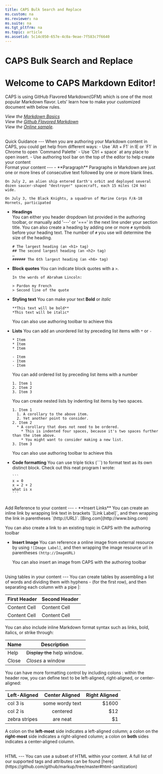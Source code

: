 ```yaml
---
title: CAPS Bulk Search and Replace
ms.custom: na
ms.reviewer: na
ms.suite: na
ms.tgt_pltfrm: na
ms.topic: article
ms.assetid: 5c14c050-657e-4c0a-9eae-7f583c7f6640
---
```

# CAPS Bulk Search and Replace
Welcome to CAPS Markdown Editor!
====

CAPS is using GitHub Flavored Markdown(GFM) which is one of the most popular Markdown flavor. Lets' learn how to make your customized document with below rules.  

*View the [Markdown Basics](https://help.github.com/articles/markdown-basics/)*<br/>
*View the [Github Flavored Markdown](https://help.github.com/articles/github-flavored-markdown/)*<br/>
*View the [Online sample](http://github.github.com/github-flavored-markdown/sample_content.html).*<br/>
  
<br/>
Quick Guidance 
---
When you are authoring your Markdown content in CAPS, you could get help from different ways:
- Use `Alt + F1` in IE or `F1` in Chrome to open `Command Palette`
- Use `Ctrl + space` at any place to open insert.
- Use authoring tool bar on the top of the editor to help create your content

<br/>
Format your content
---
- **Paragraph**
  Paragraphs in Markdown are just one or more lines of consecutive text followed by one or more blank lines.
  
  ```
  On July 2, an alien ship entered Earth's orbit and deployed several dozen saucer-shaped "destroyer" spacecraft, each 15 miles (24 km) wide.
  
  On July 3, the Black Knights, a squadron of Marine Corps F/A-18 Hornets, participated 
  ```
  
- **Headings**  
  You can either you header dropdown list provided in the authoring toolbar, or manually add '---' or '===' in the     next line under your section title. You can also create a heading by adding one or more `#` symbols before your     heading text. The number of `#` you use will determine the size of the heading.

  ```
  # The largest heading (an <h1> tag)
  ## The second largest heading (an <h2> tag)
  …
  ###### The 6th largest heading (an <h6> tag)
  ```

- **Block quotes**
  You can indicate block quotes with a `>`.
  ```
  In the words of Abraham Lincoln:
  
  > Pardon my French
  > Second line of the quote
  ```

- **Styling text**
  You can make your text **Bold** or *italic*
  ```
  **This text will be bold**
  *This text will be italic*  
  ```
  You can also use authoring toolbar to achieve this

- **Lists**
  You can add an unordered list by preceding list items with `*` or `-`
  ```
  * Item
  * Item
  * Item
  
  - Item
  - Item
  - Item  
  ```
  You can add ordered list by preceding list items with a number
  ```
  1. Item 1
  2. Item 2
  3. Item 3  
  ```
  You can create nested lists by indenting list items by two spaces.
  ```
  1. Item 1
    1. A corollary to the above item.
    2. Yet another point to consider.
  2. Item 2
    * A corollary that does not need to be ordered.
      * This is indented four spaces, because it's two spaces further than the item above.
      * You might want to consider making a new list.
  3. Item 3 
  ```
  You can also use authoring toolbar to achieve this
  
- **Code formatting**
  You can use triple ticks (```) to format text as its own distinct block.
  Check out this neat program I wrote:  
  ~~~~
  ```
  x = 0
  x = 2 + 2
  what is x
  ```
  ~~~~

<br/>
Add Reference to your content
---
- **Insert Links**
  You can create an inline link by wrapping link text in brackets `[Link Label]`, and then wrapping the link in    parentheses `(http://URL)`. 
  [Bing.com](http://www.bing.com)
  
  You can also create a link to an existing topic in CAPS with the authoring toolbar
  
- **Insert Image**
  You can reference a online image from external resource by using `![Image Label]`, and then wrapping the image resource url in parentheses `(http://ImageURL)`
  
  You can also insert an image from CAPS with the authoring toolbar


<br/>
Using tables in your content
---
You can create tables by assembling a list of words and dividing them with hyphens - (for the first row), and then separating each column with a pipe |:

First Header  | Second Header
------------- | -------------
Content Cell  | Content Cell
Content Cell  | Content Cell

You can also include inline Markdown format syntax such as links, bold, italics, or strike through:

| Name | Description          |
| ------------- | ----------- |
| Help      | ~~Display the~~ help window.|
| Close     | _Closes_ a window     |

You can have more formatting control by including colons : within the header row, you can define text to be left-aligned, right-aligned, or center-aligned:

| Left-Aligned  | Center Aligned  | Right Aligned |
| :------------ |:---------------:| -----:|
| col 3 is      | some wordy text | $1600 |
| col 2 is      | centered        |   $12 |
| zebra stripes | are neat        |    $1 |

A colon on the **left-most** side indicates a left-aligned column; a colon on the **right-most** side indicates a right-aligned column; a colon on **both** sides indicates a center-aligned column.


<br/>
HTML
---
You can use a subset of HTML within your content. 
A full list of our supported tags and attributes can be found [here](https://github.com/github/markup/tree/master#html-sanitization)


  
